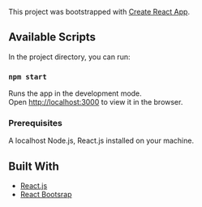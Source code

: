 ﻿This project was bootstrapped with [Create React App](https://github.com/facebook/create-react-app).

## Available Scripts

In the project directory, you can run:

### `npm start`

Runs the app in the development mode.<br />
Open [http://localhost:3000](http://localhost:3000) to view it in the browser.


### Prerequisites
A localhost Node.js, React.js installed on your machine.


## Built With

* [React.js](https://reactjs.org/)
* [React Bootsrap](https://react-bootstrap.github.io/)
